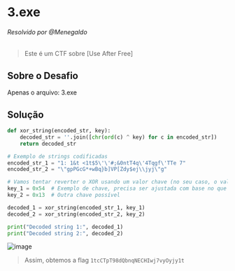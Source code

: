 # 3.exe

###### Resolvido por @Menegaldo
> Este é um CTF sobre [Use After Free]  

## Sobre o Desafio  

Apenas o arquivo: 3.exe

## Solução

```py
def xor_string(encoded_str, key):
    decoded_str = ''.join([chr(ord(c) ^ key) for c in encoded_str])
    return decoded_str

# Exemplo de strings codificadas
encoded_str_1 = "1: 1&t <1t$5\'\'#;&0ntT4q\'4Tqgf\'TTe 7"
encoded_str_2 = "\"gpPGcG*+wBq}b]VP[Zdy$ej\\jyj\"g"

# Vamos tentar reverter o XOR usando um valor chave (no seu caso, o valor de param_2)
key_1 = 0x54  # Exemplo de chave, precisa ser ajustada com base no que você encontrar
key_2 = 0x13  # Outra chave possível

decoded_1 = xor_string(encoded_str_1, key_1)
decoded_2 = xor_string(encoded_str_2, key_2)

print("Decoded string 1:", decoded_1)
print("Decoded string 2:", decoded_2)
```

![image](https://github.com/user-attachments/assets/25af7f3a-40f1-4f1c-8af7-dabc6bc83021)

> Assim, obtemos a flag `1tcCTpT98dQbnqNECHIwj7vyOyjy1t`
